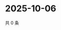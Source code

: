 # 2025-10-06

共 0 条

<!-- BEGIN ZHIHUVIDEO -->
<!-- 最后更新时间 Mon Oct 06 2025 05:08:58 GMT+0800 (China Standard Time) -->

<!-- END ZHIHUVIDEO -->
